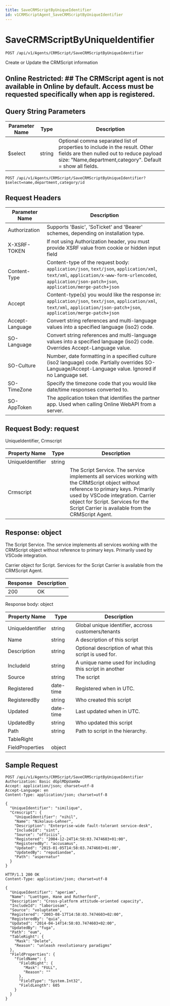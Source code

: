 ```yaml
---
title: SaveCRMScriptByUniqueIdentifier
id: v1CRMScriptAgent_SaveCRMScriptByUniqueIdentifier
---
```


# SaveCRMScriptByUniqueIdentifier

```http
POST /api/v1/Agents/CRMScript/SaveCRMScriptByUniqueIdentifier
```

Create or Update the CRMScript information



## Online Restricted: ## The CRMScript agent is not available in Online by default. Access must be requested specifically when app is registered.





## Query String Parameters

| Parameter Name | Type |  Description |
|----------------|------|--------------|
| $select | string |  Optional comma separated list of properties to include in the result. Other fields are then nulled out to reduce payload size: "Name,department,category". Default = show all fields. |

```http
POST /api/v1/Agents/CRMScript/SaveCRMScriptByUniqueIdentifier?$select=name,department,category/id
```


## Request Headers

| Parameter Name | Description |
|----------------|-------------|
| Authorization  | Supports 'Basic', 'SoTicket' and 'Bearer' schemes, depending on installation type. |
| X-XSRF-TOKEN   | If not using Authorization header, you must provide XSRF value from cookie or hidden input field |
| Content-Type | Content-type of the request body: `application/json`, `text/json`, `application/xml`, `text/xml`, `application/x-www-form-urlencoded`, `application/json-patch+json`, `application/merge-patch+json` |
| Accept         | Content-type(s) you would like the response in: `application/json`, `text/json`, `application/xml`, `text/xml`, `application/json-patch+json`, `application/merge-patch+json` |
| Accept-Language | Convert string references and multi-language values into a specified language (iso2) code. |
| SO-Language | Convert string references and multi-language values into a specified language (iso2) code. Overrides Accept-Language value. |
| SO-Culture | Number, date formatting in a specified culture (iso2 language) code. Partially overrides SO-Language/Accept-Language value. Ignored if no Language set. |
| SO-TimeZone | Specify the timezone code that you would like date/time responses converted to. |
| SO-AppToken | The application token that identifies the partner app. Used when calling Online WebAPI from a server. |

## Request Body: request  

UniqueIdentifier, Crmscript 

| Property Name | Type |  Description |
|----------------|------|--------------|
| UniqueIdentifier | string |  |
| Crmscript |  | The Script Service. The service implements all services working with the CRMScript object without reference to primary keys. Primarily used by VSCode integration. <para /> Carrier object for Script. Services for the Script Carrier is available from the <see cref="T:SuperOffice.CRM.Services.ICRMScriptAgent">CRMScript Agent</see>. |


## Response: object

The Script Service. The service implements all services working with the CRMScript object without reference to primary keys. Primarily used by VSCode integration.



Carrier object for Script.
Services for the Script Carrier is available from the <see cref="T:SuperOffice.CRM.Services.ICRMScriptAgent">CRMScript Agent</see>.

| Response | Description |
|----------------|-------------|
| 200 | OK |

Response body: object

| Property Name | Type |  Description |
|----------------|------|--------------|
| UniqueIdentifier | string | Global unique identifier, accross customers/tenants |
| Name | string | A description of this script |
| Description | string | Optional description of what this script is used for. |
| IncludeId | string | A unique name used for including this script in another |
| Source | string | The script |
| Registered | date-time | Registered when  in UTC. |
| RegisteredBy | string | Who created this script |
| Updated | date-time | Last updated when  in UTC. |
| UpdatedBy | string | Who updated this script |
| Path | string | Path to script in the hierarchy. |
| TableRight |  |  |
| FieldProperties | object |  |

## Sample Request

```http!
POST /api/v1/Agents/CRMScript/SaveCRMScriptByUniqueIdentifier
Authorization: Basic dGplMDpUamUw
Accept: application/json; charset=utf-8
Accept-Language: en
Content-Type: application/json; charset=utf-8

{
  "UniqueIdentifier": "similique",
  "Crmscript": {
    "UniqueIdentifier": "nihil",
    "Name": "Nikolaus-Lehner",
    "Description": "Enterprise-wide fault-tolerant service-desk",
    "IncludeId": "sint",
    "Source": "officiis",
    "Registered": "2004-12-24T14:58:03.7474603+01:00",
    "RegisteredBy": "accusamus",
    "Updated": "2015-01-05T14:58:03.7474603+01:00",
    "UpdatedBy": "repudiandae",
    "Path": "aspernatur"
  }
}
```

```http_
HTTP/1.1 200 OK
Content-Type: application/json; charset=utf-8

{
  "UniqueIdentifier": "aperiam",
  "Name": "Luettgen, Hane and Rutherford",
  "Description": "Cross-platform attitude-oriented capacity",
  "IncludeId": "laboriosam",
  "Source": "voluptatem",
  "Registered": "2003-08-17T14:58:03.7474603+02:00",
  "RegisteredBy": "quia",
  "Updated": "2014-04-14T14:58:03.7474603+02:00",
  "UpdatedBy": "fuga",
  "Path": "eum",
  "TableRight": {
    "Mask": "Delete",
    "Reason": "unleash revolutionary paradigms"
  },
  "FieldProperties": {
    "fieldName": {
      "FieldRight": {
        "Mask": "FULL",
        "Reason": ""
      },
      "FieldType": "System.Int32",
      "FieldLength": 605
    }
  }
}
```